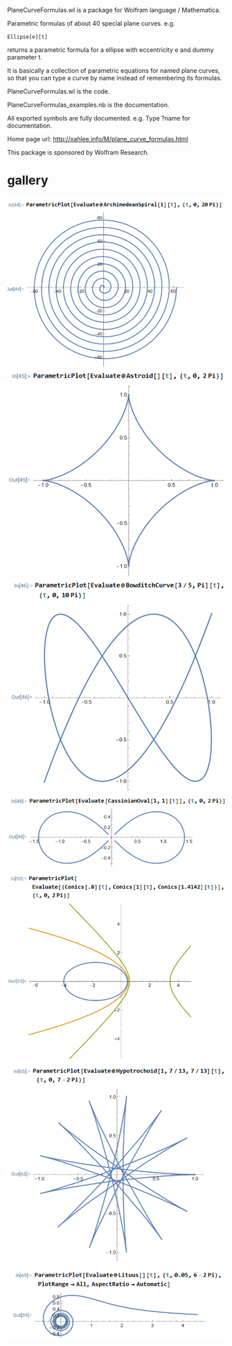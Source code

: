 PlaneCurveFormulas.wl is a package for Wolfram language / Mathematica.

Parametric formulas of about 40 special plane curves. e.g.

```
Ellipse[e][t]
```

 returns a parametric formula for a ellipse with eccentricity e and dummy parameter t.

It is basically a collection of parametric equations for named plane curves, so that you can type a curve by name instead of remembering its formulas.

PlaneCurveFormulas.wl
is the code.

PlaneCurveFormulas_examples.nb
is the documentation.

All exported symbols are fully documented. e.g.
Type
?name
for documentation.

Home page url:
http://xahlee.info/M/plane_curve_formulas.html

This package is sponsored by Wolfram Research.

# gallery

![example](plane_curve_2024-07-17_120720.png)
![example](plane_curve_2024-07-17_120737.png)
![example](plane_curve_2024-07-17_120748.png)
![example](plane_curve_2024-07-17_120803.png)
![example](plane_curve_2024-07-17_120815.png)
![example](plane_curve_2024-07-17_120832.png)
![example](plane_curve_2024-07-17_120843.png)
